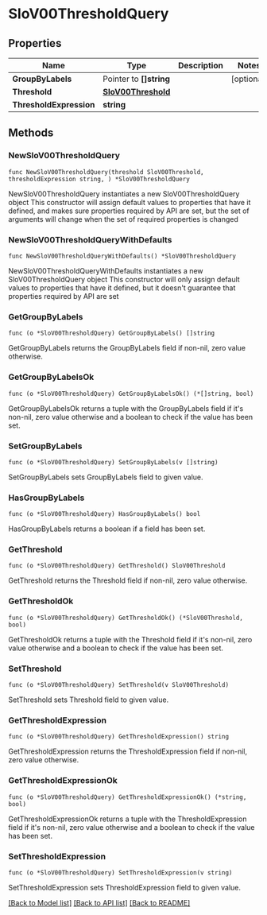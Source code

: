 # SloV00ThresholdQuery

## Properties

Name | Type | Description | Notes
------------ | ------------- | ------------- | -------------
**GroupByLabels** | Pointer to **[]string** |  | [optional] 
**Threshold** | [**SloV00Threshold**](SloV00Threshold.md) |  | 
**ThresholdExpression** | **string** |  | 

## Methods

### NewSloV00ThresholdQuery

`func NewSloV00ThresholdQuery(threshold SloV00Threshold, thresholdExpression string, ) *SloV00ThresholdQuery`

NewSloV00ThresholdQuery instantiates a new SloV00ThresholdQuery object
This constructor will assign default values to properties that have it defined,
and makes sure properties required by API are set, but the set of arguments
will change when the set of required properties is changed

### NewSloV00ThresholdQueryWithDefaults

`func NewSloV00ThresholdQueryWithDefaults() *SloV00ThresholdQuery`

NewSloV00ThresholdQueryWithDefaults instantiates a new SloV00ThresholdQuery object
This constructor will only assign default values to properties that have it defined,
but it doesn't guarantee that properties required by API are set

### GetGroupByLabels

`func (o *SloV00ThresholdQuery) GetGroupByLabels() []string`

GetGroupByLabels returns the GroupByLabels field if non-nil, zero value otherwise.

### GetGroupByLabelsOk

`func (o *SloV00ThresholdQuery) GetGroupByLabelsOk() (*[]string, bool)`

GetGroupByLabelsOk returns a tuple with the GroupByLabels field if it's non-nil, zero value otherwise
and a boolean to check if the value has been set.

### SetGroupByLabels

`func (o *SloV00ThresholdQuery) SetGroupByLabels(v []string)`

SetGroupByLabels sets GroupByLabels field to given value.

### HasGroupByLabels

`func (o *SloV00ThresholdQuery) HasGroupByLabels() bool`

HasGroupByLabels returns a boolean if a field has been set.

### GetThreshold

`func (o *SloV00ThresholdQuery) GetThreshold() SloV00Threshold`

GetThreshold returns the Threshold field if non-nil, zero value otherwise.

### GetThresholdOk

`func (o *SloV00ThresholdQuery) GetThresholdOk() (*SloV00Threshold, bool)`

GetThresholdOk returns a tuple with the Threshold field if it's non-nil, zero value otherwise
and a boolean to check if the value has been set.

### SetThreshold

`func (o *SloV00ThresholdQuery) SetThreshold(v SloV00Threshold)`

SetThreshold sets Threshold field to given value.


### GetThresholdExpression

`func (o *SloV00ThresholdQuery) GetThresholdExpression() string`

GetThresholdExpression returns the ThresholdExpression field if non-nil, zero value otherwise.

### GetThresholdExpressionOk

`func (o *SloV00ThresholdQuery) GetThresholdExpressionOk() (*string, bool)`

GetThresholdExpressionOk returns a tuple with the ThresholdExpression field if it's non-nil, zero value otherwise
and a boolean to check if the value has been set.

### SetThresholdExpression

`func (o *SloV00ThresholdQuery) SetThresholdExpression(v string)`

SetThresholdExpression sets ThresholdExpression field to given value.



[[Back to Model list]](../README.md#documentation-for-models) [[Back to API list]](../README.md#documentation-for-api-endpoints) [[Back to README]](../README.md)


